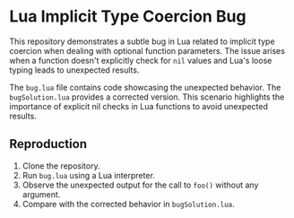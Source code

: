 # Lua Implicit Type Coercion Bug

This repository demonstrates a subtle bug in Lua related to implicit type coercion when dealing with optional function parameters.  The issue arises when a function doesn't explicitly check for `nil` values and Lua's loose typing leads to unexpected results.

The `bug.lua` file contains code showcasing the unexpected behavior. The `bugSolution.lua` provides a corrected version.  This scenario highlights the importance of explicit nil checks in Lua functions to avoid unexpected results.

## Reproduction

1. Clone the repository.
2. Run `bug.lua` using a Lua interpreter.
3. Observe the unexpected output for the call to `foo()` without any argument.
4. Compare with the corrected behavior in `bugSolution.lua`.